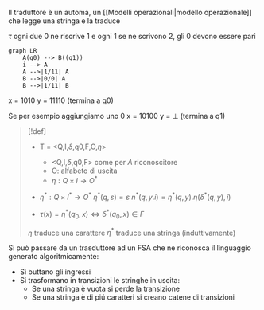 Il traduttore è un automa, un [[Modelli operazionali|modello operazionale]] che legge una stringa e la traduce

$\tau$ ogni due $0$ ne riscrive $1$ e ogni $1$ se ne scrivono 2, gli 0 devono essere pari

```mermaid
graph LR
	A(q0) --> B((q1))
	i --> A
	A -->|1/11| A
	B -->|0/0| A
	B -->|1/11| B
```

x = 1010 
y = 11110 (termina a q0)

Se per esempio aggiungiamo uno 0
x = 10100 
y = $\perp$ (termina a q1)


>[!def]
>- T = <Q,I,$\delta$,q0,F,O,$\eta$>
>	- <Q,I,$\delta$,q0,F> come per $A$ riconoscitore
>	- O: alfabeto di uscita
>	- $\eta : Q \times I \to O^*$
>
>- $\eta^* : Q \times I^* \to O^*$
>$\eta^*(q,\varepsilon) = \varepsilon$
>$n^*(q,y.i) = \eta^*(q,y).\eta(\delta^*(q,y),i)$
>
>- $\tau(x) = \eta^*(q_{0},x) \iff \delta^*(q_{0},x) \in F$
>  
> $\eta$ traduce una carattere
>$\eta^*$ traduce una stringa (induttivamente)


Si può passare da un trasduttore ad un FSA che ne riconosca il linguaggio generato algoritmicamente:
- Si buttano gli ingressi
- Si trasformano in transizioni le stringhe in uscita:
	- Se una stringa è vuota si perde la transizione
	- Se una stringa è di piú caratteri si creano catene di transizioni